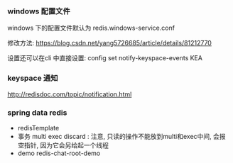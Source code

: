### windows 配置文件

windows 下的配置文件默认为 redis.windows-service.conf 

修改方法: https://blog.csdn.net/yang5726685/article/details/81212770

设置还可以在cli 中直接设置:  config set notify-keyspace-events KEA

### keyspace 通知

http://redisdoc.com/topic/notification.html

### spring data redis

- redisTemplate
- 事务 multi exec discard : 注意, 只读的操作不能放到multi和exec中间,  会报空指针, 因为它会另给起一个线程
- demo redis-chat-root-demo